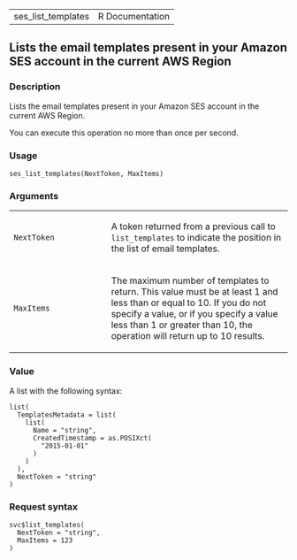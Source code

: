 <table style="width: 100%;">
<tbody>
<tr class="odd">
<td>ses_list_templates</td>
<td style="text-align: right;">R Documentation</td>
</tr>
</tbody>
</table>

## Lists the email templates present in your Amazon SES account in the current AWS Region

### Description

Lists the email templates present in your Amazon SES account in the
current AWS Region.

You can execute this operation no more than once per second.

### Usage

    ses_list_templates(NextToken, MaxItems)

### Arguments

<table>
<colgroup>
<col style="width: 35%" />
<col style="width: 65%" />
</colgroup>
<tbody>
<tr class="odd">
<td><code id="ses_list_templates_:_NextToken">NextToken</code></td>
<td><p>A token returned from a previous call to
<code>list_templates</code> to indicate the position in the list of
email templates.</p></td>
</tr>
<tr class="even">
<td><code id="ses_list_templates_:_MaxItems">MaxItems</code></td>
<td><p>The maximum number of templates to return. This value must be at
least 1 and less than or equal to 10. If you do not specify a value, or
if you specify a value less than 1 or greater than 10, the operation
will return up to 10 results.</p></td>
</tr>
</tbody>
</table>

### Value

A list with the following syntax:

    list(
      TemplatesMetadata = list(
        list(
          Name = "string",
          CreatedTimestamp = as.POSIXct(
            "2015-01-01"
          )
        )
      ),
      NextToken = "string"
    )

### Request syntax

    svc$list_templates(
      NextToken = "string",
      MaxItems = 123
    )
